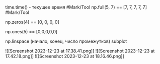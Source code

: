 time.time() - текущее время #Mark/Tool 
np.full(5, 7) == [7, 7, 7, 7, 7] #Mark/Tool 

np.zeros(4) == [0, 0, 0, 0]

np.ones(5) == [0,0,0,0,0]

np.linspace (начало, конец, число промежутков)
subplot 

![[Screenshot 2023-12-23 at 17.38.41.png]]
![[Screenshot 2023-12-23 at 17.42.18.png]]
![[Screenshot 2023-12-23 at 18.16.46.png]]